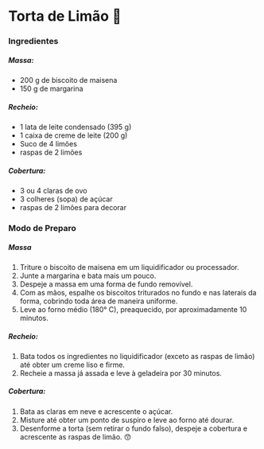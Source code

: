 # Torta de Limão :lemon:

### Ingredientes

##### Massa:

- 200 g de biscoito de maisena
- 150 g de margarina

##### Recheio: 

- 1 lata de leite condensado (395 g)
- 1 caixa de creme de leite (200 g)
- Suco de 4 limões 
- raspas de 2 limões 

##### Cobertura:

- 3 ou 4 claras de ovo
- 3 colheres (sopa) de açúcar
- raspas de 2 limões para decorar

### Modo de Preparo

##### Massa

1. Triture o biscoito de maisena em um liquidificador ou processador.
2. Junte a margarina e bata mais um pouco.
3. Despeje a massa em uma forma de fundo removível.
4. Com as mãos, espalhe os biscoitos triturados no fundo e nas laterais da forma, cobrindo toda área de maneira uniforme.
5. Leve ao forno médio (180° C), preaquecido, por aproximadamente 10 minutos.

##### Recheio: 

1. Bata todos os ingredientes no liquidificador (exceto as raspas de limão) até obter um creme liso e firme.
2. Recheie a massa já assada e leve à geladeira por 30 minutos.

##### Cobertura: 

1. Bata as claras em neve e acrescente o açúcar.
2. Misture até obter um ponto de suspiro e leve ao forno até dourar.
3. Desenforme a torta (sem retirar o fundo falso), despeje a cobertura e acrescente as raspas de limão. :kissing_smiling_eyes:
